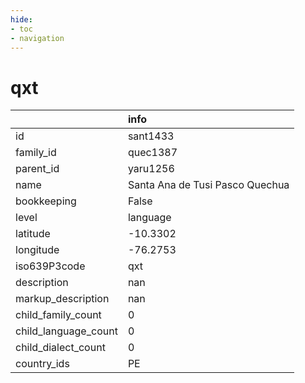```yaml
---
hide:
- toc
- navigation
---
```

# qxt
|                      | info                            |
|:---------------------|:--------------------------------|
| id                   | sant1433                        |
| family_id            | quec1387                        |
| parent_id            | yaru1256                        |
| name                 | Santa Ana de Tusi Pasco Quechua |
| bookkeeping          | False                           |
| level                | language                        |
| latitude             | -10.3302                        |
| longitude            | -76.2753                        |
| iso639P3code         | qxt                             |
| description          | nan                             |
| markup_description   | nan                             |
| child_family_count   | 0                               |
| child_language_count | 0                               |
| child_dialect_count  | 0                               |
| country_ids          | PE                              |